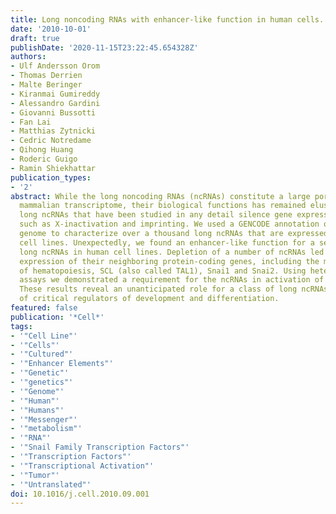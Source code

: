 ```yaml
---
title: Long noncoding RNAs with enhancer-like function in human cells.
date: '2010-10-01'
draft: true
publishDate: '2020-11-15T23:22:45.654328Z'
authors:
- Ulf Andersson Orom
- Thomas Derrien
- Malte Beringer
- Kiranmai Gumireddy
- Alessandro Gardini
- Giovanni Bussotti
- Fan Lai
- Matthias Zytnicki
- Cedric Notredame
- Qihong Huang
- Roderic Guigo
- Ramin Shiekhattar
publication_types:
- '2'
abstract: While the long noncoding RNAs (ncRNAs) constitute a large portion of the
  mammalian transcriptome, their biological functions has remained elusive. A few
  long ncRNAs that have been studied in any detail silence gene expression in processes
  such as X-inactivation and imprinting. We used a GENCODE annotation of the human
  genome to characterize over a thousand long ncRNAs that are expressed in multiple
  cell lines. Unexpectedly, we found an enhancer-like function for a set of these
  long ncRNAs in human cell lines. Depletion of a number of ncRNAs led to decreased
  expression of their neighboring protein-coding genes, including the master regulator
  of hematopoiesis, SCL (also called TAL1), Snai1 and Snai2. Using heterologous transcription
  assays we demonstrated a requirement for the ncRNAs in activation of gene expression.
  These results reveal an unanticipated role for a class of long ncRNAs in activation
  of critical regulators of development and differentiation.
featured: false
publication: '*Cell*'
tags:
- '"Cell Line"'
- '"Cells"'
- '"Cultured"'
- '"Enhancer Elements"'
- '"Genetic"'
- '"genetics"'
- '"Genome"'
- '"Human"'
- '"Humans"'
- '"Messenger"'
- '"metabolism"'
- '"RNA"'
- '"Snail Family Transcription Factors"'
- '"Transcription Factors"'
- '"Transcriptional Activation"'
- '"Tumor"'
- '"Untranslated"'
doi: 10.1016/j.cell.2010.09.001
---
```


